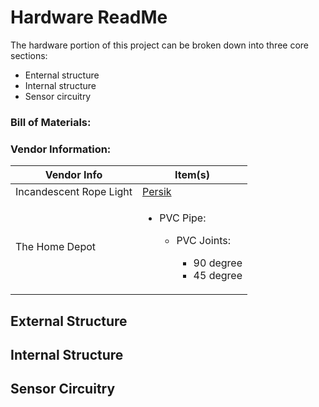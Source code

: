 # Hardware ReadMe
The hardware portion of this project can be broken down into three core sections:
* Enternal structure
* Internal structure
* Sensor circuitry

### Bill of Materials:

### Vendor Information:
Vendor Info | Item(s)
----------- | -----------
Incandescent Rope Light | [Persik](https://persik.com/collections/rope-lights/products/persik-18-feet-red-rope-light-for-indoor-and-outdoor-use-pack-of-2-total-36-feet-length)
The Home Depot | <ul><li>PVC Pipe: </li><ul><li>PVC Joints: </li><ul><li>90 degree</li><li>45 degree</li></ul></ul></ul>


## External Structure


## Internal Structure


## Sensor Circuitry

